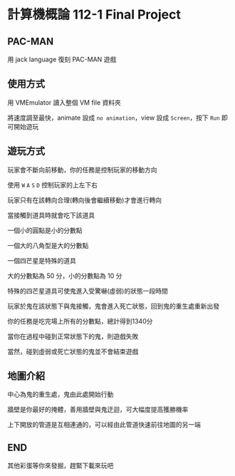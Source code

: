 # 計算機概論 112-1 Final Project

## PAC-MAN

用 jack language 復刻 PAC-MAN 遊戲

## 使用方式

用 VMEmulator 讀入整個 VM file 資料夾

將速度調至最快，animate 設成 `no animation`，view 設成 `Screen`，按下 `Run` 即可開始遊玩

## 遊玩方式

玩家會不斷向前移動，你的任務是控制玩家的移動方向

使用 `W` `A` `S` `D` 控制玩家的上左下右

玩家只有在該轉向合理(轉向後會繼續移動)才會進行轉向

當接觸到道具時就會吃下該道具

一個小的圓點是小的分數點

一個大的八角型是大的分數點

一個四芒星是特殊的道具

大的分數點為 50 分，小的分數點為 10 分

特殊的四芒星道具可使鬼進入受驚嚇(虛弱)的狀態一段時間

玩家於鬼在該狀態下與鬼接觸，鬼會進入死亡狀態，回到鬼的重生處重新出發

你的任務是吃完場上所有的分數點，總計得到1340分

當你在過程中碰到正常狀態下的鬼，則遊戲失敗

當然，碰到虛弱或死亡狀態的鬼並不會結束遊戲

## 地圖介紹

中心為鬼的重生處，鬼由此處開始行動

牆壁是你最好的掩體，善用牆壁與鬼迂迴，可大幅度提高獲勝機率

上下開放的管道是互相連通的，可以經由此管道快速前往地圖的另一端

## END

其他彩蛋等你來發掘，趕緊下載來玩吧
